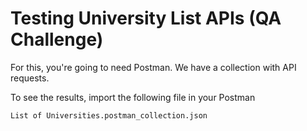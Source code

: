 # Testing University List APIs (QA Challenge)


For this, you're going to need Postman. We have a collection with API requests.

To see the results, import the following file in your Postman
```
List of Universities.postman_collection.json
```